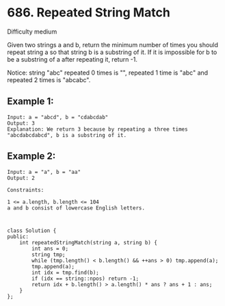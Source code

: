 # 686. Repeated String Match
Difficulty medium

Given two strings a and b, return the minimum number of times you should repeat string a so that string b is a substring of it. If it is impossible for b​​​​​​ to be a substring of a after repeating it, return -1.

Notice: string "abc" repeated 0 times is "", repeated 1 time is "abc" and repeated 2 times is "abcabc".


## Example 1:
```
Input: a = "abcd", b = "cdabcdab"
Output: 3
Explanation: We return 3 because by repeating a three times "abcdabcdabcd", b is a substring of it.
```


## Example 2:
```
Input: a = "a", b = "aa"
Output: 2
```


```
Constraints:

1 <= a.length, b.length <= 104
a and b consist of lowercase English letters.
```


#
```
class Solution {
public:
    int repeatedStringMatch(string a, string b) {
        int ans = 0;
        string tmp;
        while (tmp.length() < b.length() && ++ans > 0) tmp.append(a);
        tmp.append(a);
        int idx = tmp.find(b);
        if (idx == string::npos) return -1;
        return idx + b.length() > a.length() * ans ? ans + 1 : ans;        
    }
};
```